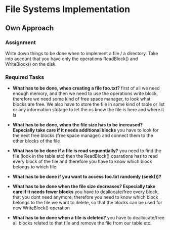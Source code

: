 # File Systems Implementation
## Own Approach

### Assignment
Write down things to be done when to implement a file / a directory.
Take into account that you have only the operations ReadBlock() and WriteBlock() on the disk.

### Required Tasks
- **What has to be done, when creating a file foo.txt?** 
first of all we need enough memory, and then we need to use the operations write block, therefore we need some kind of free space manager, to look what blocks are free. We also have to store the file in some kind of table or list or any information stotage to let the os know the file is here and where it is

- **What has to be done, when the file size has to be increased? Especially take care if it needs additional blocks** 
 you have to look for the next free blocks (free space manager) and connect them to the other blocks of the file
 
- **What has to be done if a file is read sequentially?** 
you need to find the file (look in the table etc) then the ReadBlock() oparations has to read every block of the file and therefore you have to know which block belongs to which file

- **What has to be done if you want to access foo.txt randomly (seek())?** 


- **What has to be done when the file size decreases? Especially take care if it needs fewer blocks** 
you have to deallocate/free every block, that you dont need anymore, therefore you need to know which block belongs to the file we want to delete, so that the blocks can be used for new WriteBlock() operation
- **What has to be done when a file is deleted?**
you have to deallocate/free all blocks related to that file and remove the file from our table etc.
